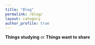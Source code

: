 ```yaml
---
title: "Blog"
permalink: /blog/
layout: category
author_profile: true
---
```



**Things studying** or **Things want to share**